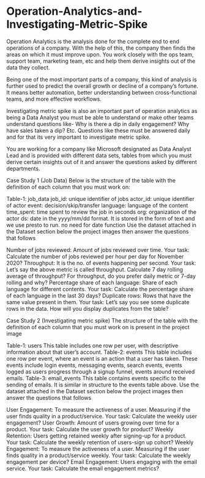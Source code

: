 # Operation-Analytics-and-Investigating-Metric-Spike
Operation Analytics is the analysis done for the complete end to end operations of a company. With the help of this, the company then finds the areas on which it must improve upon. You work closely with the ops team, support team, marketing team, etc and help them derive insights out of the data they collect.

Being one of the most important parts of a company, this kind of analysis is further used to predict the overall growth or decline of a company’s fortune. It means better automation, better understanding between cross-functional teams, and more effective workflows.

Investigating metric spike is also an important part of operation analytics as being a Data Analyst you must be able to understand or make other teams understand questions like- Why is there a dip in daily engagement? Why have sales taken a dip? Etc. Questions like these must be answered daily and for that its very important to investigate metric spike.

You are working for a company like Microsoft designated as Data Analyst Lead and is provided with different data sets, tables from which you must derive certain insights out of it and answer the questions asked by different departments.

Case Study 1 (Job Data)
Below is the structure of the table with the definition of each column that you must work on:

Table-1: job_data
job_id: unique identifier of jobs
actor_id: unique identifier of actor
event: decision/skip/transfer
language: language of the content
time_spent: time spent to review the job in seconds
org: organization of the actor
ds: date in the yyyy/mm/dd format. It is stored in the form of text and we use presto to run. no need for date function
Use the dataset attached in the Dataset section below the project images then answer the questions that follows

Number of jobs reviewed: Amount of jobs reviewed over time.
Your task: Calculate the number of jobs reviewed per hour per day for November 2020?
Throughput: It is the no. of events happening per second.
Your task: Let’s say the above metric is called throughput. Calculate 7 day rolling average of throughput? For throughput, do you prefer daily metric or 7-day rolling and why?
Percentage share of each language: Share of each language for different contents.
Your task: Calculate the percentage share of each language in the last 30 days?
Duplicate rows: Rows that have the same value present in them.
Your task: Let’s say you see some duplicate rows in the data. How will you display duplicates from the table?

Case Study 2 (Investigating metric spike)
The structure of the table with the definition of each column that you must work on is present in the project image

Table-1: users
This table includes one row per user, with descriptive information about that user’s account.
Table-2: events
This table includes one row per event, where an event is an action that a user has taken. These events include login events, messaging events, search events, events logged as users progress through a signup funnel, events around received emails.
Table-3: email_events
This table contains events specific to the sending of emails. It is similar in structure to the events table above.
Use the dataset attached in the Dataset section below the project images then answer the questions that follows

User Engagement: To measure the activeness of a user. Measuring if the user finds quality in a product/service.
Your task: Calculate the weekly user engagement?
User Growth: Amount of users growing over time for a product.
Your task: Calculate the user growth for product?
Weekly Retention: Users getting retained weekly after signing-up for a product.
Your task: Calculate the weekly retention of users-sign up cohort?
Weekly Engagement: To measure the activeness of a user. Measuring if the user finds quality in a product/service weekly.
Your task: Calculate the weekly engagement per device?
Email Engagement: Users engaging with the email service.
Your task: Calculate the email engagement metrics?
